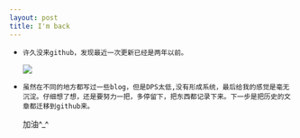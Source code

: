 ```yaml
---
layout: post
title: I'm back
---
```


*     许久没来github，发现最近一次更新已经是两年以前。
    ![]({{site.baseurl}}/img/2.png)

*     虽然在不同的地方都写过一些blog，但是DPS太低,没有形成系统，最后给我的感觉是毫无沉淀。仔细想了想，还是要努力一把，多停留下，把东西都记录下来。下一步是把历史的文章都迁移到github来。
    加油^_^


